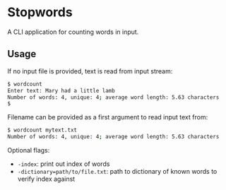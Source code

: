 # Stopwords

A CLI application for counting words in input.

## Usage

If no input file is provided, text is read from input stream:
```bash
$ wordcount
Enter text: Mary had a little lamb
Number of words: 4, unique: 4; average word length: 5.63 characters
$
```

Filename can be provided as a first argument to read input text from:
```bash
$ wordcount mytext.txt
Number of words: 4, unique: 4; average word length: 5.63 characters
```

Optional flags:
- `-index`: print out index of words
- `-dictionary=path/to/file.txt`: path to dictionary of known words to verify index against
